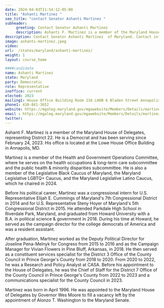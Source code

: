 ```yaml
---
date: 2024-04-03T11:54:12-05:00
title: "Ashanti Martinez "
seo_title: "contact Senator Ashanti Martinez "
subheader:
     greeting: Contact Senator Ashanti Martinez
     description: Ashanti F. Martinez is a member of the Maryland House of Delegates, representing District 22. He is a Democrat and has been serving since February 24, 2023. His office is located at the Lowe House Office Building in Annapolis, MD.
description: Contact Senator Ashanti Martinez  of Maryland. Contact information for Ashanti Martinez  includes email address, phone number, and mailing address.
image: ashanti-martinez.jpeg
video:
url:  /states/maryland/ashanti-martinez/
weight: 1
layout: course_home

####candidate
name: Ashanti Martinez
state: Maryland
party: Democratic
role: Representative
inoffice: current
elected: 2023
mailing1: House Office Building Room 216 LHOB 6 Bladen Street Annapolis, MD 21401
phone1: 410-841-3652
website: https://mgaleg.maryland.gov/mgawebsite/Members/Details/martinez01/
email : https://mgaleg.maryland.gov/mgawebsite/Members/Details/martinez01/
twitter:
---
```


Ashanti F. Martinez is a member of the Maryland House of Delegates, representing District 22. He is a Democrat and has been serving since February 24, 2023. His office is located at the Lowe House Office Building in Annapolis, MD.

Martinez is a member of the Health and Government Operations Committee, where he serves on the health occupations & long-term care subcommittee and the public health & minority disparities subcommittee. He is also a member of the Legislative Black Caucus of Maryland, the Maryland Legislative LGBTQ+ Caucus, and the Maryland Legislative Latino Caucus, which he chaired in 2024.

Before his political career, Martinez was a congressional intern for U.S. Representative Elijah E. Cummings of Maryland's 7th Congressional District in 2014 and for U.S. Representative Steny Hoyer of Maryland's 5th Congressional District in 2015. He attended Parkdale High School in Riverdale Park, Maryland, and graduated from Howard University with a B.A. in political science & government in 2018. During his time at Howard, he served as the campaign director for the college democrats of America and was a resident assistant.

After graduation, Martinez worked as the Deputy Political Director for Joseline Pena-Melnyk for Congress from 2015 to 2016 and as the Campaign Manager for Vivian Flowers in Pine Bluff, Arkansas, in 2018. He then served as a constituent services specialist for the District 3 Office of the County Council in Prince George's County from 2018 to 2020. From 2020 to 2022, he was a Research and Policy Analyst at CASA. Before his appointment to the House of Delegates, he was the Chief of Staff for the District 7 Office of the County Council in Prince George's County from 2022 to 2023 and a communications specialist for the County Council in 2023.

Martinez was born in April 1996. He was appointed to the Maryland House of Delegates by Governor Wes Moore to fill a vacancy left by the appointment of Alonzo T. Washington to the Maryland Senate.
